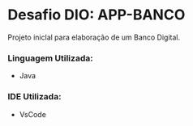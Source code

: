 # Desafio DIO: APP-BANCO

Projeto iniclal para elaboração de um Banco Digital.

### Linguagem Utilizada:
- Java

### IDE Utilizada:
- VsCode
